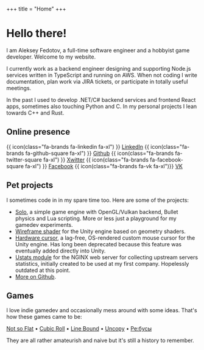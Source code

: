 +++
title = "Home"
+++

# Hello there!

I am Aleksey Fedotov, a full-time software engineer and a hobbyist game developer. Welcome to my website.

I currently work as a backend engineer designing and supporting Node.js services written in TypeScript and running on AWS.
When not coding I write documentation, plan work via JIRA tickets, or participate in totally useful meetings.

In the past I used to develop .NET/C# backend services and frontend React apps, sometimes also touching Python and C.
In my personal projects I lean towards C++ and Rust.

## Online presence

<span class="social-link-btn">{{ icon(class="fa-brands fa-linkedin fa-xl") }} [LinkedIn](https://www.linkedin.com/in/fdtv/)</span>
<span class="social-link-btn">{{ icon(class="fa-brands fa-github-square fa-xl") }} [Github](https://github.com/lexfn)</span>
<span class="social-link-btn">{{ icon(class="fa-brands fa-twitter-square fa-xl") }} [Xwitter](https://x.com/lexfdv)</span>
<span class="social-link-btn">{{ icon(class="fa-brands fa-facebook-square fa-xl") }} [Facebook](https://facebook.com/lexfdv)</span>
<span class="social-link-btn">{{ icon(class="fa-brands fa-vk fa-xl")}} [VK](https://vk.com/lexfv)</span>

## Pet projects

I sometimes code in in my spare time too. Here are some of the projects:

- [Solo](https://github.com/lexfn/solo), a simple game engine with OpenGL/Vulkan backend, Bullet physics and Lua scripting.
  More or less just a playground for my gamedev experiments.
- [Wireframe shader](./wireframe) for the Unity engine based on geometry shaders.
- [Hardware cursor](http://u3d.as/3eH), a lag-free, OS-rendered custom mouse cursor for the Unity engine.
  Has long been deprecated because this feature was eventually added directly into Unity.
- [Ustats module](https://github.com/lexfn/ustats) for the NGINX web server for collecting upstream servers statistics, initially created to be used at my first company.
  Hopelessly outdated at this point.
- [More on Github](https://github.com/lexfn).

## Games

I love indie gamedev and occasionally mess around with some ideas. That's how these games came to be:

[Not so Flat](/nsf) • [Cubic Roll](/cubic-roll) • [Line Bound](/line-bound) • [Uncopy](/uncopy) • [Ре:бусы](/rebus)

They are all rather amateurish and naive but it's still a history to remember.
